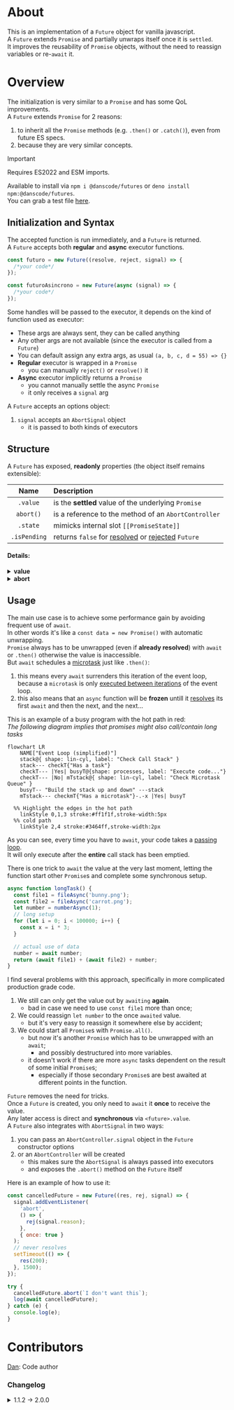# About

This is an implementation of a `Future` object for vanilla javascript.  
A `Future` extends `Promise` and partially unwraps itself once it is `settled`.  
It improves the reusability of `Promise` objects, without the need to reassign variables or re-`await` it.

# Overview

The initialization is very similar to a `Promise` and has some QoL improvements.  
A `Future` extends `Promise` for 2 reasons:

1. to inherit all the `Promise` methods (e.g. `.then()` or `.catch()`), even from future ES specs.
2. because they are very similar concepts.

> [!IMPORTANT]  
> Requires ES2022 and ESM imports.

Available to install via `npm i @danscode/futures` or `deno install npm:@danscode/futures`.  
You can grab a test file [here](https://github.com/DANser-freelancer/javascript-futures/blob/main/examples.js).

## Initialization and Syntax

The accepted function is run immediately, and a `Future` is returned.  
A `Future` accepts both **regular** and **async** executor functions.

```javascript
const futuro = new Future((resolve, reject, signal) => {
  /*your code*/
});
```

```javascript
const futuroAsincrono = new Future(async (signal) => {
  /*your code*/
});
```

Some handles will be passed to the executor, it depends on the kind of function used as executor:

- These args are always sent, they can be called anything
- Any other args are not available (since the executor is called from a `Future`)
- You can default assign any extra args, as usual `(a, b, c, d = 55) => {}`
- **Regular** executor is wrapped in a `Promise`
  - you can manually `reject()` or `resolve()` it
- **Async** executor implicitly returns a `Promise`
  - you cannot manually settle the async `Promise`
  - it only receives a `signal` arg

A `Future` accepts an options object:

1. `signal` accepts an `AbortSignal` object
   - it is passed to both kinds of executors

## Structure

A `Future` has exposed, **readonly** properties (the object itself remains extensible):

|     Name     | Description                                                             |
| :----------: | :---------------------------------------------------------------------- |
|   `.value`   | is the **settled** value of the underlying `Promise`                    |
|  `abort()`   | is a reference to the method of an `AbortController`                    |
|   `.state`   | mimicks internal slot `[[PromiseState]]`                                |
| `.isPending` | returns `false` for <ins>resolved</ins> or <ins>rejected</ins> `Future` |

#### Details:

<details>
<summary><b>value</b></summary>

- initially `null`
- if <ins>resolved</ins> it is the resolved value
- if <ins>rejected</ins> it is the rejected value
- if <ins>thrown</ins> it is the error object
</details>

<details>
<summary><b>abort</b></summary>

- if no `signal` was passed to the `Future` constructor, it is present but `undefined`.
  - this prevents accidental abort of other dependants when you only meant to abort the one `Future`;
  - also `AbortSignal` has no reference to `AbortController.abort()`, so I can't grab it;
- once the `Future` is <ins>settled</ins>, it is `null` (for memory cleanup).
- see [abort example](#signal-example)
</details>

## Usage

The main use case is to achieve some performance gain by avoiding frequent use of `await`.  
In other words it's like a `const data = new Promise()` with automatic unwrapping.  
`Promise` always has to be unwrapped (even if **already resolved**) with `await` or `.then()` otherwise the value is inaccessible.  
But `await` schedules a <ins>microtask</ins> just like `.then()`:

1. this means every `await` surrenders this iteration of the event loop, because a `microtask` is only <ins>executed between iterations</ins> of the event loop.
2. this also means that an `async` function will be **frozen** untill it <ins>resolves</ins> its first `await` and then the next, and the next...

This is an example of a busy program with the hot path in red:  
_The following diagram implies that promises might also call/contain long tasks_

```mermaid
flowchart LR
    NAME["Event Loop (simplified)"]
    stack@{ shape: lin-cyl, label: "Check Call Stack" }
    stack--- checkT{"Has a task"}
    checkT--- |Yes| busyT@{shape: processes, label: "Execute code..."}
    checkT--- |No| mTstack@{ shape: lin-cyl, label: "Check Microtask Queue" }
    busyT-- "Build the stack up and down" ---stack
    mTstack--- checkmT{"Has a microtask"}-.-x |Yes| busyT

  %% Highlight the edges in the hot path
    linkStyle 0,1,3 stroke:#ff1f1f,stroke-width:5px
  %% cold path
    linkStyle 2,4 stroke:#3464ff,stroke-width:2px
```

As you can see, every time you have to `await`, your code takes a [passing loop](https://en.wikipedia.org/wiki/Passing_loop).  
It will only execute after the **entire** call stack has been emptied.

There is one trick to `await` the value at the very last moment, letting the function start other `Promise`s and complete some synchronous setup.

```javascript
async function longTask() {
  const file1 = fileAsync('bunny.png');
  const file2 = fileAsync('carrot.png');
  let number = numberAsync(1);
  // long setup
  for (let i = 0; i < 100000; i++) {
    const x = i * 3;
  }

  // actual use of data
  number = await number;
  return (await file1) + (await file2) + number;
}
```

I find several problems with this approach, specifically in more complicated production grade code.

1. We still can only get the value out by `awaiting` **again**.
   - bad in case we need to use `const file1` more than once;
2. We could reassign `let number` to the once `awaited` value.
   - but it's very easy to reassign it somewhere else by accident;
3. We could start all `Promise`s with `Promise.all()`.
   - but now it's another `Promise` which has to be unwrapped with an `await`;
     - and possibly destructured into more variables.
   - it doesn't work if there are more `async` tasks dependent on the result of some initial `Promise`s;
     - especially if those secondary `Promise`s are best awaited at different points in the function.

`Future` removes the need for tricks.  
Once a `Future` is created, you only need to `await` it **once** to receive the value.  
Any later access is direct and **synchronous** via `<future>.value`.  
A `Future` also integrates with `AbortSignal` in two ways:

1. you can pass an `AbortController.signal` object in the `Future` constructor options
2. or an `AbortController` will be created
   - this makes sure the `AbortSignal` is always passed into executors
   - and exposes the `.abort()` method on the `Future` itself

<a id="signal-example"></a>
Here is an example of how to use it:

```javascript
const cancelledFuture = new Future((res, rej, signal) => {
  signal.addEventListener(
    'abort',
    () => {
      rej(signal.reason);
    },
    { once: true }
  );
  // never resolves
  setTimeout(() => {
    res(200);
  }, 1500);
});

try {
  cancelledFuture.abort(`I don't want this`);
  log(await cancelledFuture);
} catch (e) {
  console.log(e);
}
```

# Contributors

[Dan](https://github.com/DANser-freelancer): Code author

### Changelog

<details>
<summary>1.1.2 -> 2.0.0</summary>

- improved natural/derived **async** function detection
- changed `<future>.v` to `<future>.value`
</details>
